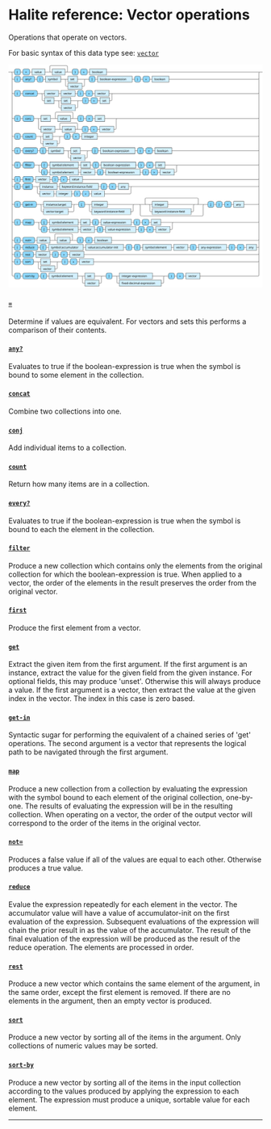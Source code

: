 <!---
  This markdown file was generated. Do not edit.
  -->

# Halite reference: Vector operations

Operations that operate on vectors.

For basic syntax of this data type see: [`vector`](halite_basic-syntax-reference.md#vector)

!["vector-op"](../halite-bnf-diagrams/vector-op.svg)

#### [`=`](halite_full-reference.md#_E)

Determine if values are equivalent. For vectors and sets this performs a comparison of their contents.

#### [`any?`](halite_full-reference.md#any_Q)

Evaluates to true if the boolean-expression is true when the symbol is bound to some element in the collection.

#### [`concat`](halite_full-reference.md#concat)

Combine two collections into one.

#### [`conj`](halite_full-reference.md#conj)

Add individual items to a collection.

#### [`count`](halite_full-reference.md#count)

Return how many items are in a collection.

#### [`every?`](halite_full-reference.md#every_Q)

Evaluates to true if the boolean-expression is true when the symbol is bound to each the element in the collection.

#### [`filter`](halite_full-reference.md#filter)

Produce a new collection which contains only the elements from the original collection for which the boolean-expression is true. When applied to a vector, the order of the elements in the result preserves the order from the original vector.

#### [`first`](halite_full-reference.md#first)

Produce the first element from a vector.

#### [`get`](halite_full-reference.md#get)

Extract the given item from the first argument. If the first argument is an instance, extract the value for the given field from the given instance. For optional fields, this may produce 'unset'. Otherwise this will always produce a value. If the first argument is a vector, then extract the value at the given index in the vector. The index in this case is zero based.

#### [`get-in`](halite_full-reference.md#get-in)

Syntactic sugar for performing the equivalent of a chained series of 'get' operations. The second argument is a vector that represents the logical path to be navigated through the first argument.

#### [`map`](halite_full-reference.md#map)

Produce a new collection from a collection by evaluating the expression with the symbol bound to each element of the original collection, one-by-one. The results of evaluating the expression will be in the resulting collection. When operating on a vector, the order of the output vector will correspond to the order of the items in the original vector.

#### [`not=`](halite_full-reference.md#not_E)

Produces a false value if all of the values are equal to each other. Otherwise produces a true value.

#### [`reduce`](halite_full-reference.md#reduce)

Evalue the expression repeatedly for each element in the vector. The accumulator value will have a value of accumulator-init on the first evaluation of the expression. Subsequent evaluations of the expression will chain the prior result in as the value of the accumulator. The result of the final evaluation of the expression will be produced as the result of the reduce operation. The elements are processed in order.

#### [`rest`](halite_full-reference.md#rest)

Produce a new vector which contains the same element of the argument, in the same order, except the first element is removed. If there are no elements in the argument, then an empty vector is produced.

#### [`sort`](halite_full-reference.md#sort)

Produce a new vector by sorting all of the items in the argument. Only collections of numeric values may be sorted.

#### [`sort-by`](halite_full-reference.md#sort-by)

Produce a new vector by sorting all of the items in the input collection according to the values produced by applying the expression to each element. The expression must produce a unique, sortable value for each element.

---
